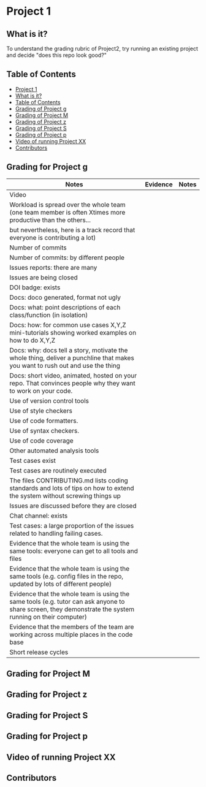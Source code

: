 # Project 1 <a name="project-1"></a>
## What is it? <a name="what-is-it?"></a>
To understand the grading rubric of Project2, try running an existing project and decide "does this repo look good?"

## Table of Contents <a name="table-of-contents"></a>
- [Project 1](#project-1)
- [What is it?](#what-is-it?)
- [Table of Contents](#table-of-contents)
- [Grading of Project g](#project-g)
- [Grading of Project M](#project-M)
- [Grading of Project z](#project-z)
- [Grading of Project S](#project-S)
- [Grading of Project	p](#project-p)
- [Video of running Project XX](#video-project_XX)
- [Contributors](#contributors)

## Grading for Project g <a name="project-g"></a>
| Notes | Evidence | Notes |
| -------- | -------- | -------- |
| Video |  |  |
| Workload is spread over the whole team (one team member is often Xtimes more productive than the others... |  |  |
| but nevertheless, here is a track record that everyone is contributing a lot)	|  |
| Number of commits |  |
| Number of commits: by different people |  |
| Issues reports: there are many |  |
| Issues are being closed	|  |
| DOI badge: exists |  |
| Docs: doco generated, format not ugly |  |
| Docs: what: point descriptions of each class/function (in isolation) |  |
| Docs: how: for common use cases X,Y,Z mini-tutorials showing worked examples on how to do X,Y,Z |  |
| Docs: why: docs tell a story, motivate the whole thing, deliver a punchline that makes you want to rush out and use the thing	|  |
| Docs: short video, animated, hosted on your repo. That convinces people why they want to work on your code. |  |
| Use of version control tools |  |
| Use of style checkers |  |
| Use of code formatters. |  |
| Use of syntax checkers. |  |
| Use of code coverage |  |
| Other automated analysis tools |  |
| Test cases exist |  |
| Test cases are routinely executed |  |
| The files CONTRIBUTING.md lists coding standards and lots of tips on how to extend the system without screwing things up |  |
| Issues are discussed before they are closed |  |
| Chat channel: exists |  |
| Test cases: a large proportion of the issues related to handling failing cases. |  |
| Evidence that the whole team is using the same tools: everyone can get to all tools and files |  |
| Evidence that the whole team is using the same tools (e.g. config files in the repo, updated by lots of different people) |  |
| Evidence that the whole team is using the same tools (e.g. tutor can ask anyone to share screen, they demonstrate the system running on their computer) |  |
| Evidence that the members of the team are working across multiple places in the code base |  |
| Short release cycles |  |
## Grading for Project M <a name="project-M"></a>
## Grading for Project z <a name="project-z"></a>
## Grading for Project S <a name="project-S"></a>
## Grading for Project p <a name="project-p"></a>
## Video of running Project XX <a name="video-project_XX"></a>
## Contributors <a name="contributors"></a>
